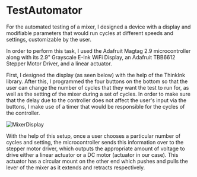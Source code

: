 # TestAutomator
For the automated testing of a mixer, I designed a device with a display and modifiable parameters that would run cycles at different speeds and settings, customizable by the user. 

In order to perform this task, I used the Adafruit Magtag 2.9 microcontroller along with its 2.9" Grayscale E-Ink WiFi Display, an Adafruit TBB6612 Stepper Motor Driver, and a linear actuator. 

First, I designed the display (as seen below) with the help of the ThinkInk library. After this, I programmed the four buttons on the bottom so that the user can change the number of cycles that they want the test to run for, as well as the setting of the mixer during a set of cycles. In order to make sure that the delay due to the controller does not affect the user's input via the buttons, I make use of a timer that would be responsible for the cycles of the controller. 

![MixerDisplay](https://github.com/kaushikcodes/TestAutomator/assets/66272646/7152e448-630a-4205-9370-5e4c6a3eace0)

With the help of this setup, once a user chooses a particular number of cycles and setting, the microcontroller sends this information over to the stepper motor 
driver, which outputs the appropriate amount of voltage to drive either a linear actuator or a DC motor (actuator in our case). This actuator has a circular mount 
on the other end which pushes and pulls the lever of the mixer as it extends and retracts respectively. 
